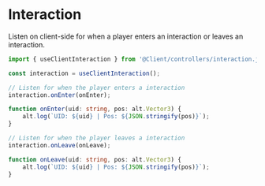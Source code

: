 # Interaction

Listen on client-side for when a player enters an interaction or leaves an interaction.

```ts
import { useClientInteraction } from '@Client/controllers/interaction.js';

const interaction = useClientInteraction();

// Listen for when the player enters a interaction
interaction.onEnter(onEnter);

function onEnter(uid: string, pos: alt.Vector3) {
    alt.log(`UID: ${uid} | Pos: ${JSON.stringify(pos)}`);
}

// Listen for when the player leaves a interaction
interaction.onLeave(onLeave);

function onLeave(uid: string, pos: alt.Vector3) {
    alt.log(`UID: ${uid} | Pos: ${JSON.stringify(pos)}`);
}
```
